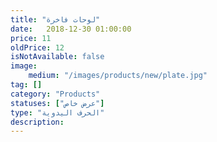 ```yaml
---
title: "لوحات فاخرة" 
date:   2018-12-30 01:00:00
price: 11
oldPrice: 12
isNotAvailable: false
image: 
    medium: "/images/products/new/plate.jpg"
tag: []
category: "Products"
statuses: ["عرض خاص"]
type: "الحرف اليدوية"
description: 
---
```

